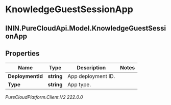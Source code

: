# KnowledgeGuestSessionApp

## ININ.PureCloudApi.Model.KnowledgeGuestSessionApp

## Properties

|Name | Type | Description | Notes|
|------------ | ------------- | ------------- | -------------|
| **DeploymentId** | **string** | App deployment ID. | |
| **Type** | **string** | App type. | |



_PureCloudPlatform.Client.V2 222.0.0_
